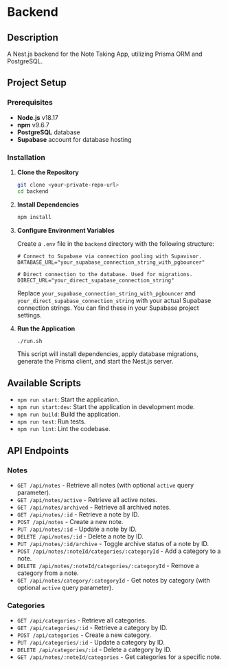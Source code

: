# Backend

## Description

A Nest.js backend for the Note Taking App, utilizing Prisma ORM and PostgreSQL.

## Project Setup

### Prerequisites

- **Node.js** v18.17
- **npm** v9.6.7
- **PostgreSQL** database
- **Supabase** account for database hosting

### Installation

1. **Clone the Repository**

   ```bash
   git clone <your-private-repo-url>
   cd backend
   ```

2. **Install Dependencies**

   ```bash
   npm install
   ```

3. **Configure Environment Variables**

   Create a `.env` file in the `backend` directory with the following structure:

   ```
   # Connect to Supabase via connection pooling with Supavisor.
   DATABASE_URL="your_supabase_connection_string_with_pgbouncer"

   # Direct connection to the database. Used for migrations.
   DIRECT_URL="your_direct_supabase_connection_string"
   ```

   Replace `your_supabase_connection_string_with_pgbouncer` and `your_direct_supabase_connection_string` with your actual Supabase connection strings. You can find these in your Supabase project settings.

4. **Run the Application**

   ```bash
   ./run.sh
   ```

   This script will install dependencies, apply database migrations, generate the Prisma client, and start the Nest.js server.

## Available Scripts

- `npm run start`: Start the application.
- `npm run start:dev`: Start the application in development mode.
- `npm run build`: Build the application.
- `npm run test`: Run tests.
- `npm run lint`: Lint the codebase.

## API Endpoints

### Notes

- `GET /api/notes` - Retrieve all notes (with optional `active` query parameter).
- `GET /api/notes/active` - Retrieve all active notes.
- `GET /api/notes/archived` - Retrieve all archived notes.
- `GET /api/notes/:id` - Retrieve a note by ID.
- `POST /api/notes` - Create a new note.
- `PUT /api/notes/:id` - Update a note by ID.
- `DELETE /api/notes/:id` - Delete a note by ID.
- `PUT /api/notes/:id/archive` - Toggle archive status of a note by ID.
- `POST /api/notes/:noteId/categories/:categoryId` - Add a category to a note.
- `DELETE /api/notes/:noteId/categories/:categoryId` - Remove a category from a note.
- `GET /api/notes/category/:categoryId` - Get notes by category (with optional `active` query parameter).

### Categories

- `GET /api/categories` - Retrieve all categories.
- `GET /api/categories/:id` - Retrieve a category by ID.
- `POST /api/categories` - Create a new category.
- `PUT /api/categories/:id` - Update a category by ID.
- `DELETE /api/categories/:id` - Delete a category by ID.
- `GET /api/notes/:noteId/categories` - Get categories for a specific note.
